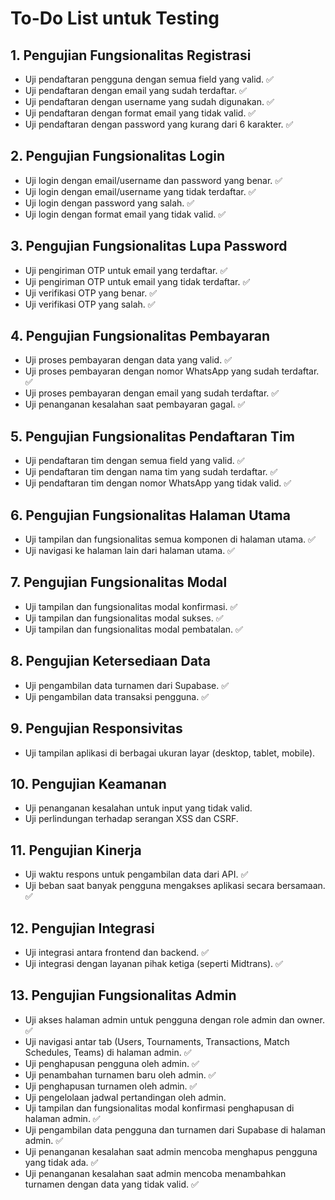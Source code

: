 # To-Do List untuk Testing

## 1. Pengujian Fungsionalitas Registrasi
- Uji pendaftaran pengguna dengan semua field yang valid. ✅
- Uji pendaftaran dengan email yang sudah terdaftar. ✅
- Uji pendaftaran dengan username yang sudah digunakan. ✅
- Uji pendaftaran dengan format email yang tidak valid. ✅
- Uji pendaftaran dengan password yang kurang dari 6 karakter. ✅

## 2. Pengujian Fungsionalitas Login
- Uji login dengan email/username dan password yang benar. ✅
- Uji login dengan email/username yang tidak terdaftar. ✅
- Uji login dengan password yang salah. ✅
- Uji login dengan format email yang tidak valid. ✅

## 3. Pengujian Fungsionalitas Lupa Password
- Uji pengiriman OTP untuk email yang terdaftar. ✅
- Uji pengiriman OTP untuk email yang tidak terdaftar. ✅
- Uji verifikasi OTP yang benar. ✅
- Uji verifikasi OTP yang salah. ✅

## 4. Pengujian Fungsionalitas Pembayaran
- Uji proses pembayaran dengan data yang valid. ✅
- Uji proses pembayaran dengan nomor WhatsApp yang sudah terdaftar. ✅
- Uji proses pembayaran dengan email yang sudah terdaftar. ✅
- Uji penanganan kesalahan saat pembayaran gagal. ✅

## 5. Pengujian Fungsionalitas Pendaftaran Tim
- Uji pendaftaran tim dengan semua field yang valid. ✅
- Uji pendaftaran tim dengan nama tim yang sudah terdaftar. ✅
- Uji pendaftaran tim dengan nomor WhatsApp yang tidak valid. ✅

## 6. Pengujian Fungsionalitas Halaman Utama
- Uji tampilan dan fungsionalitas semua komponen di halaman utama. ✅
- Uji navigasi ke halaman lain dari halaman utama. ✅

## 7. Pengujian Fungsionalitas Modal
- Uji tampilan dan fungsionalitas modal konfirmasi. ✅
- Uji tampilan dan fungsionalitas modal sukses. ✅
- Uji tampilan dan fungsionalitas modal pembatalan. ✅

## 8. Pengujian Ketersediaan Data
- Uji pengambilan data turnamen dari Supabase. ✅
- Uji pengambilan data transaksi pengguna. ✅

## 9. Pengujian Responsivitas
- Uji tampilan aplikasi di berbagai ukuran layar (desktop, tablet, mobile).

## 10. Pengujian Keamanan
- Uji penanganan kesalahan untuk input yang tidak valid. 
- Uji perlindungan terhadap serangan XSS dan CSRF.

## 11. Pengujian Kinerja
- Uji waktu respons untuk pengambilan data dari API. ✅
- Uji beban saat banyak pengguna mengakses aplikasi secara bersamaan. ✅

## 12. Pengujian Integrasi
- Uji integrasi antara frontend dan backend. ✅
- Uji integrasi dengan layanan pihak ketiga (seperti Midtrans). ✅

## 13. Pengujian Fungsionalitas Admin
- Uji akses halaman admin untuk pengguna dengan role admin dan owner. ✅
- Uji navigasi antar tab (Users, Tournaments, Transactions, Match Schedules, Teams) di halaman admin. ✅
- Uji penghapusan pengguna oleh admin. ✅
- Uji penambahan turnamen baru oleh admin. ✅
- Uji penghapusan turnamen oleh admin. ✅
- Uji pengelolaan jadwal pertandingan oleh admin.
- Uji tampilan dan fungsionalitas modal konfirmasi penghapusan di halaman admin. ✅
- Uji pengambilan data pengguna dan turnamen dari Supabase di halaman admin. ✅
- Uji penanganan kesalahan saat admin mencoba menghapus pengguna yang tidak ada. ✅
- Uji penanganan kesalahan saat admin mencoba menambahkan turnamen dengan data yang tidak valid. ✅
